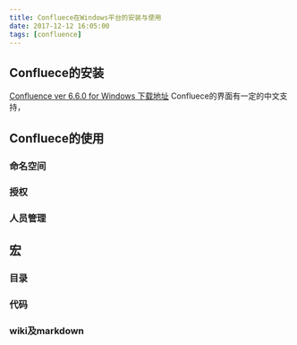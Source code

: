 ```yaml
---
title: Confluece在Windows平台的安装与使用
date: 2017-12-12 16:05:00
tags: [confluence]
---
```


## Confluece的安装
[Confluence ver 6.6.0 for Windows 下载地址](https://www.atlassian.com/software/confluence/downloads/binary/atlassian-confluence-6.6.0-x64.exe)
Confluece的界面有一定的中文支持，

## Confluece的使用
### 命名空间
### 授权
### 人员管理
## 宏
### 目录
### 代码
### wiki及markdown